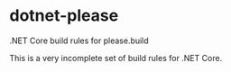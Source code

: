 # dotnet-please
.NET Core build rules for please.build

This is a very incomplete set of build rules for .NET Core.
